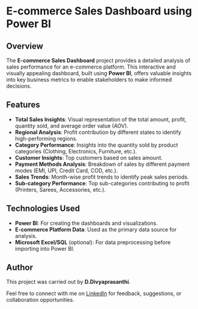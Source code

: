 # E-commerce Sales Dashboard using Power BI

## Overview
The **E-commerce Sales Dashboard** project provides a detailed analysis of sales performance for an e-commerce platform. This interactive and visually appealing dashboard, built using **Power BI**, offers valuable insights into key business metrics to enable stakeholders to make informed decisions.

## Features
- **Total Sales Insights**: Visual representation of the total amount, profit, quantity sold, and average order value (AOV).
- **Regional Analysis**: Profit contribution by different states to identify high-performing regions.
- **Category Performance**: Insights into the quantity sold by product categories (Clothing, Electronics, Furniture, etc.).
- **Customer Insights**: Top customers based on sales amount.
- **Payment Methods Analysis**: Breakdown of sales by different payment modes (EMI, UPI, Credit Card, COD, etc.).
- **Sales Trends**: Month-wise profit trends to identify peak sales periods.
- **Sub-category Performance**: Top sub-categories contributing to profit (Printers, Sarees, Accessories, etc.).
  
## Technologies Used
- **Power BI**: For creating the dashboards and visualizations.
- **E-commerce Platform Data**: Used as the primary data source for analysis.
- **Microsoft Excel/SQL** (optional): For data preprocessing before importing into Power BI.

## Author
This project was carried out by **D.Divyaprasanthi**.

Feel free to connect with me on [LinkedIn](https://www.linkedin.com/in/divyaprasanthi-devavarapu-968bb522b/) for feedback, suggestions, or collaboration opportunities.
